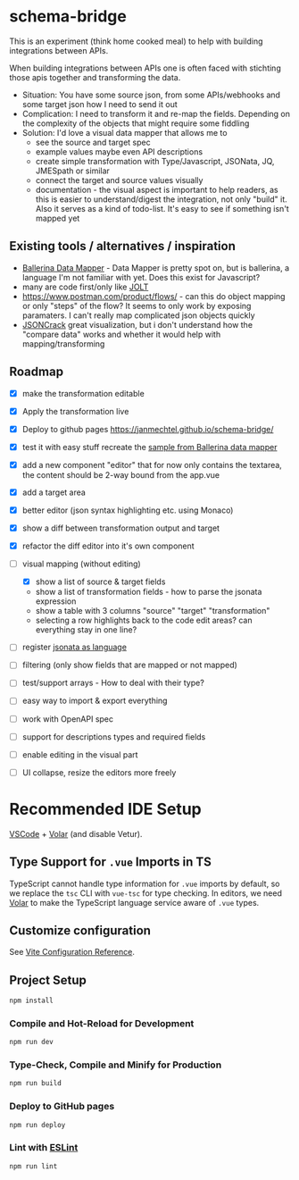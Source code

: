 # schema-bridge

This is an experiment (think home cooked meal) to help with building integrations between APIs.

When building integrations between APIs one is often faced with stichting those apis together and transforming the data.

- Situation: You have some source json, from some APIs/webhooks and some target json how I need to send it out
- Complication: I need to transform it and re-map the fields. Depending on the complexity of the objects that might require some fiddling
- Solution: I'd love a visual data mapper that allows me to
  - see the source and target spec
  - example values maybe even API descriptions
  - create simple transformation with Type/Javascript, JSONata, JQ, JMESpath or similar
  - connect the target and source values visually
  - documentation - the visual aspect is important to help readers, as this is easier to understand/digest the integration, not only "build" it. Also it serves as a kind of todo-list. It's easy to see if something isn't mapped yet

## Existing tools / alternatives / inspiration

- [Ballerina Data Mapper](https://ballerina.io/learn/vs-code-extension/implement-the-c) - Data Mapper is pretty spot on, but is ballerina, a language I'm not familiar with yet. Does this exist for Javascript?
- many are code first/only like [JOLT](https://jolt-demo.appspot.com/#incept)
- https://www.postman.com/product/flows/ - can this do object mapping or only "steps" of the flow? It seems to only work by exposing paramaters. I can't really map complicated json objects quickly
- [JSONCrack](https://jsoncrack.com/) great visualization, but i don't understand how the "compare data" works and whether it would help with mapping/transforming

## Roadmap

- [X] make the transformation editable
- [X] Apply the transformation live
- [X] Deploy to github pages https://janmechtel.github.io/schema-bridge/
- [X] test it with easy stuff recreate the [sample from Ballerina data mapper](https://ballerina.io/learn/vs-code-extension/implement-the-code/data-mapper/)
- [X] add a new component "editor" that for now only contains the textarea, the content should be 2-way bound from the app.vue

- [X] add a target area
- [X] better editor (json syntax highlighting etc. using Monaco)

- [X] show a diff between transformation output and target
- [X] refactor the diff editor into it's own component

- [ ] visual mapping (without editing) 
    - [X] show a list of source & target fields
    - show a list of transformation fields  - how to parse the jsonata expression
    - show a table with 3 columns "source" "target" "transformation"
    - selecting a row highlights back to the code edit areas? can everything stay in one line?

- [ ] register [jsonata as language](https://github.com/jsonata-js/jsonata-exerciser/blob/master/src/jsonataMode.js)

- [ ] filtering (only show fields that are mapped or not mapped)
- [ ] test/support arrays - How to deal with their type?
- [ ] easy way to import & export everything
- [ ] work with OpenAPI spec 
- [ ] support for descriptions types and required fields
- [ ] enable editing in the visual part
- [ ] UI collapse, resize the editors more freely

# Recommended IDE Setup

[VSCode](https://code.visualstudio.com/) + [Volar](https://marketplace.visualstudio.com/items?itemName=Vue.volar) (and disable Vetur).

## Type Support for `.vue` Imports in TS

TypeScript cannot handle type information for `.vue` imports by default, so we replace the `tsc` CLI with `vue-tsc` for type checking. In editors, we need [Volar](https://marketplace.visualstudio.com/items?itemName=Vue.volar) to make the TypeScript language service aware of `.vue` types.

## Customize configuration

See [Vite Configuration Reference](https://vitejs.dev/config/).

## Project Setup

```sh
npm install
```

### Compile and Hot-Reload for Development

```sh
npm run dev
```

### Type-Check, Compile and Minify for Production

```sh
npm run build
```

### Deploy to GitHub pages

```sh
npm run deploy
```

### Lint with [ESLint](https://eslint.org/)

```sh
npm run lint
```
